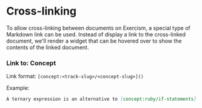 # Cross-linking

To allow cross-linking between documents on Exercism, a special type of Markdown link can be used. Instead of display a link to the cross-linked document, we'll render a widget that can be hovered over to show the contents of the linked document.

### Link to: Concept

Link format: `[concept:<track-slug>/<concept-slug>]()`

Example:

```markdown
A ternary expression is an alternative to [concept:ruby/if-statements].
```
